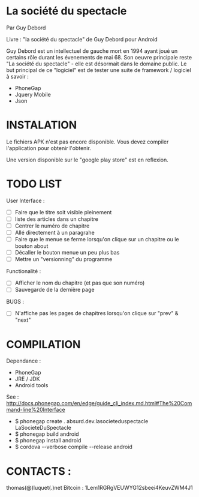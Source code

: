 La société du spectacle
=======================

Par Guy Debord

Livre : "la société du spectacle" de Guy Debord pour Android

Guy Debord est un intellectuel de gauche mort en 1994 ayant joué un certains rôle durant les évenements de mai 68.
Son oeuvre principale reste "La société du spectacle" - elle est désormait dans le domaine public.
Le but principal de ce "logiciel" est de tester une suite de framework / logiciel à savoir :

* PhoneGap
* Jquery Mobile
* Json

INSTALATION 
===========
Le fichiers APK n'est pas encore disponible.
Vous devez compiler l'application pour obtenir l'obtenir.

Une version disponible sur le "google play store" est en reflexion.

TODO LIST 
=========

User Interface :
- [ ] Faire que le titre soit visible pleinement
- [ ] liste des articles dans un chapitre
- [ ] Centrer le numéro de chapitre
- [ ] Allé directement à un paragrahe
- [ ] Faire que le menue se ferme lorsqu'on clique sur un chapitre ou le bouton about
- [ ] Décaller le bouton menue un peu plus bas
- [ ] Mettre un "versionning" du programme

Functionalité :
- [ ] Afficher le nom du chapitre (et pas que son numéro)
- [ ] Sauvegarde de la dernière page

BUGS :
- [ ] N'affiche pas les pages de chapitres lorsqu'on clique sur "prev" & "next" 

COMPILATION
============

Dependance :
* PhoneGap
* JRE / JDK
* Android tools

See : 
http://docs.phonegap.com/en/edge/guide_cli_index.md.html#The%20Command-line%20Interface


* $ phonegap create . absurd.dev.lasocieteduspectacle LaSocieteDuSpectacle
* $ phonegap build android
* $ phonegap install android
* $ cordova --verbose compile --release android



CONTACTS :
==========
thomas(@)luquet(.)net
Bitcoin : 1Lem1RGRgVEUWYG12sbeei4KeuvZWM4J1